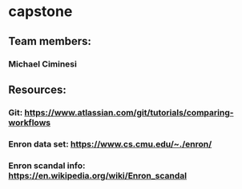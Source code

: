 
# capstone
## Team members:
### Michael Ciminesi


## Resources:

### Git: https://www.atlassian.com/git/tutorials/comparing-workflows
### Enron data set: https://www.cs.cmu.edu/~./enron/
### Enron scandal info: https://en.wikipedia.org/wiki/Enron_scandal